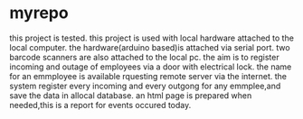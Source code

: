 # myrepo
this project is tested.
this project is used with local hardware attached to the local computer.
the hardware(arduino based)is attached via serial port.
two barcode scanners are also attached to the local pc.
the aim is to register incoming and outage of employees via a door with electrical lock. 
the name for an emmployee is available rquesting remote server via the internet.
the system register every incoming and every outgong for any emmplee,and save the data in allocal database.
an html page is prepared when needed,this is a report for events occured today.
